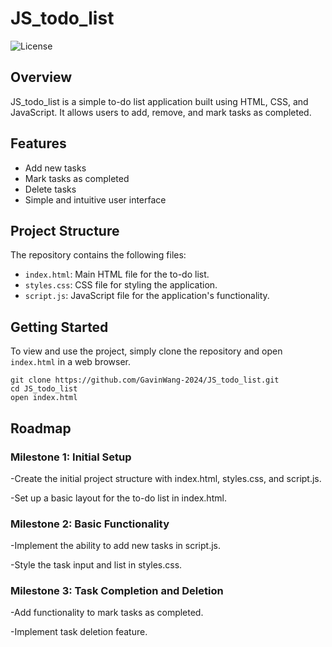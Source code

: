 

# JS_todo_list

![License](https://img.shields.io/badge/license-MIT-green)


## Overview
JS_todo_list is a simple to-do list application built using HTML, CSS, and JavaScript. It allows users to add, remove, and mark tasks as completed.

## Features
- Add new tasks
- Mark tasks as completed
- Delete tasks
- Simple and intuitive user interface

## Project Structure
The repository contains the following files:
- `index.html`: Main HTML file for the to-do list.
- `styles.css`: CSS file for styling the application.
- `script.js`: JavaScript file for the application's functionality.

## Getting Started
To view and use the project, simply clone the repository and open `index.html` in a web browser.

```
git clone https://github.com/GavinWang-2024/JS_todo_list.git
cd JS_todo_list
open index.html
```

## Roadmap

### Milestone 1: Initial Setup
-Create the initial project structure with index.html, styles.css, and script.js.

-Set up a basic layout for the to-do list in index.html.


### Milestone 2: Basic Functionality
-Implement the ability to add new tasks in script.js.

-Style the task input and list in styles.css.


### Milestone 3: Task Completion and Deletion
-Add functionality to mark tasks as completed.

-Implement task deletion feature.

